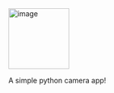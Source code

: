 <img width="120" height="120" alt="image" src="https://github.com/user-attachments/assets/945e6b2b-26f2-4596-85b8-06d0cf2e8273" />

A simple python camera app!
